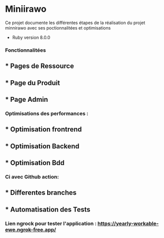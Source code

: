 # Miniirawo

Ce projet documente les différentes étapes de la réalisation
du projet minnirawo avec ses poctionnalitées et optimisations

* Ruby version 8.0.0

### Fonctionnalitées
## * Pages de Ressource 
## * Page du Produit
## * Page Admin



### Optimisations des performances :

## * Optimisation frontrend
## * Optimisation Backend
## * Optimisation Bdd
  
### Ci avec Github action:
## * Differentes branches
## * Automatisation des Tests




### Lien ngrock pour  tester l'application : https://yearly-workable-ewe.ngrok-free.app/



